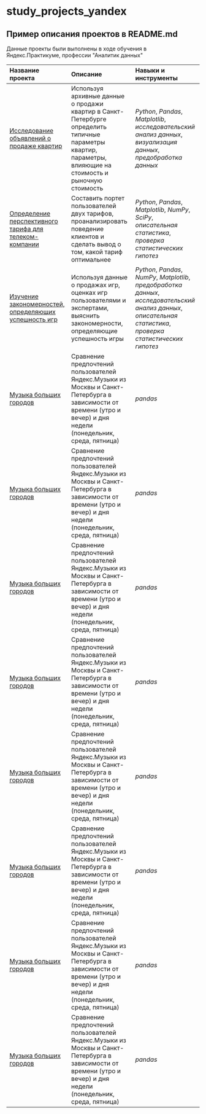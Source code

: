 # study_projects_yandex


## Пример описания проектов в README.md

Данные проекты были выполнены в ходе обучения в Яндекс.Практикуме, профессии "Аналитик данных" 

| Название проекта | Описание | Навыки и инструменты | 
| :---------------------- | :---------------------- | :---------------------- | 
| [Исследование объявлений о продаже квартир](1_EDA_apartaments) | Используя архивные данные о продажи квартир в Санкт-Петербурге определить типичные параметры квартир, параметры, влияющие на стоимость и рыночную стоимость| *Python*, *Pandas*, *Matplotlib*, *исследовательский анализ данных*, *визуализация данных*, *предобработка данных* |
| [Определение перспективного тарифа для телеком-компании](2_telecom) | Составить портет пользователей двух тарифов, проанализировать поведение клиентов и сделать вывод о том, какой тариф оптимальнее| *Python*, *Pandas*, *Matplotlib*, *NumPy*, *SciPy*, *описательная статистика*, *проверка статистических гипотез* |
| [Изучение закономерностей, определяющих успешность игр](3_gamedev) | Используя данные о продажах игр, оценках игр пользователями и экспертами, выяснить закономерности, определяющие успешность игры | *Python*, *Pandas*, *NumPy*, *Matplotlib*, *предобработка данных*, *исследовательский анализ данных*, *описательная статистика*, *проверка статистических гипотез* | 
| [Музыка больших городов](big_cities_music) | Сравнение предпочтений пользователей Яндекс.Музыки из Москвы и Санкт-Петербурга в зависимости от времени (утро и вечер) и дня недели (понедельник, среда, пятница)| *pandas* | Краткий результат |
| [Музыка больших городов](big_cities_music) | Сравнение предпочтений пользователей Яндекс.Музыки из Москвы и Санкт-Петербурга в зависимости от времени (утро и вечер) и дня недели (понедельник, среда, пятница)| *pandas* | Краткий результат |
| [Музыка больших городов](big_cities_music) | Сравнение предпочтений пользователей Яндекс.Музыки из Москвы и Санкт-Петербурга в зависимости от времени (утро и вечер) и дня недели (понедельник, среда, пятница)| *pandas* | Краткий результат |
| [Музыка больших городов](big_cities_music) | Сравнение предпочтений пользователей Яндекс.Музыки из Москвы и Санкт-Петербурга в зависимости от времени (утро и вечер) и дня недели (понедельник, среда, пятница)| *pandas* | Краткий результат |
| [Музыка больших городов](big_cities_music) | Сравнение предпочтений пользователей Яндекс.Музыки из Москвы и Санкт-Петербурга в зависимости от времени (утро и вечер) и дня недели (понедельник, среда, пятница)| *pandas* | Краткий результат |
| [Музыка больших городов](big_cities_music) | Сравнение предпочтений пользователей Яндекс.Музыки из Москвы и Санкт-Петербурга в зависимости от времени (утро и вечер) и дня недели (понедельник, среда, пятница)| *pandas* | Краткий результат |
| [Музыка больших городов](big_cities_music) | Сравнение предпочтений пользователей Яндекс.Музыки из Москвы и Санкт-Петербурга в зависимости от времени (утро и вечер) и дня недели (понедельник, среда, пятница)| *pandas* | Краткий результат |
| [Музыка больших городов](big_cities_music) | Сравнение предпочтений пользователей Яндекс.Музыки из Москвы и Санкт-Петербурга в зависимости от времени (утро и вечер) и дня недели (понедельник, среда, пятница)| *pandas* | Краткий результат |
